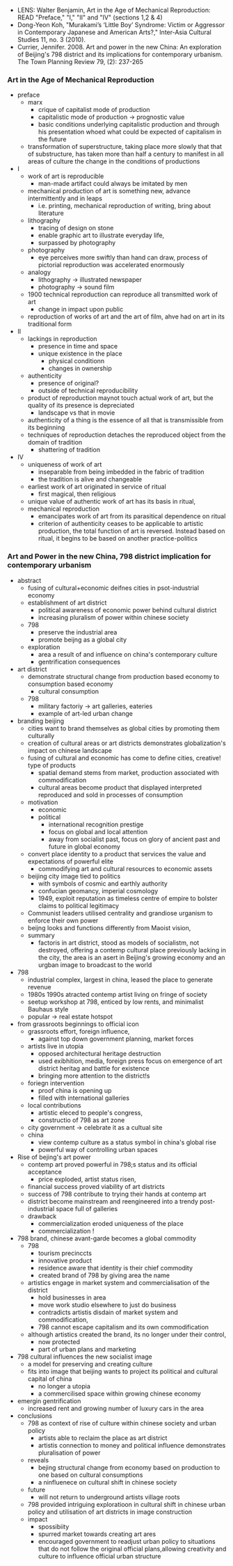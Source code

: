 
+ LENS: Walter Benjamin, Art in the Age of Mechanical Reproduction: READ "Preface," "I," "II" and "IV" (sections 1,2 & 4)
+ Dong-Yeon Koh, "Murakami’s ‘Little Boy’ Syndrome: Victim or Aggressor in Contemporary Japanese and American Arts?," Inter-Asia Cultural Studies 11, no. 3 (2010).
+ Currier, Jennifer. 2008. Art and power in the new China: An exploration of Beijing's 798 district and its implications for contemporary urbanism. The Town Planning Review 79, (2): 237-265




### Art in the Age of Mechanical Reproduction

+ preface
    + marx
        + crique of capitalist mode of production
        + capitalistic mode of production -> prognostic value 
        + basic conditions underlying capitalistic production and through his presentation whoed what could be expected of capitalism in the future
    + transformation of superstructure, taking place more slowly that that of substructure, has taken more than half a century to manifest in all areas of culture the change in the conditions of productions
+ I
    + work of art is reproducible
        + man-made artifact could always be imitated by men
    + mechanical production of art is something new, advance intermittently and in leaps
        + i.e. printing, mechanical reproduction of writing, bring about literature 
    + lithography
        + tracing of design on stone
        + enable graphic art to illustrate everyday life, 
        + surpassed by photography
    + photography
        + eye perceives more swiftly than hand can draw, process of pictorial reproduction was accelerated enormously
    + analogy
        + lithography -> illustrated newspaper
        + photography -> sound film
    + 1900 technical reproduction can reproduce all transmitted work of art
        + change in impact upon public
    + reproduction of works of art and the art of film, ahve had on art in its traditional form
+ II
    + lackings in reproduction
        + presence in time and space
        + unique existence in the place
            + physical conditionn 
            + changes in ownership
    + authenticity
        + presence of original?
        + outside of technical reproducibility
    + product of reproduction maynot touch actual work of art, but the quality of its presence is depreciated
        + landscape vs that in movie
    + authenticity of a thing is the essence of all that is transmissible from its beginning
    + techniques of reproduction detaches the reproduced object from the domain of tradition 
        + shattering of tradition
+ IV
    + uniqueness of work of art
        + inseparable from being imbedded in the fabric of tradition
        + the tradition is alive and changeable
    + earliest work of art originated in service of ritual
        + first magical, then religious 
    + unique value of authentic work of art has its basis in ritual, 
    + mechanical reproduction 
        + emancipates work of art from its parasitical dependence on ritual
        + criterion of authenticity ceases to be applicable to artistic production, the total function of art is reversed. Instead based on ritual, it begins to be based on another practice-politics

### Art and Power in the new China, 798 district implication for contemporary urbanism

+ abstract
    + fusing of cultural+economic deifnes cities in psot-industrial economy
    + establishment of art district
        + political awareness of economic power behind cultural district 
        + increasing pluralism of power within chinese society
    + 798
        + preserve the industrial area
        + promote beijng as a global city
    + exploration
        + area a result of and influence on china's contemporary culture
        + gentrification consequences
+ art district
    + demonstrate structural change from production based economy to consumption based economy
        + cultural consumption
    + 798
        + military factoriy -> art galleries, eateries
        + example of art-led urban change 
+ branding beijing
    + cities want to brand themselves as global cities by promoting them culturally
    + creation of cultural areas or art districts demonstrates globalization's impact on chinese landscape
    + fusing of cultural and economic has come to define cities, creative! type of products
        + spatial demand stems from market, production associated with commodification
        + cultural areas become product that displayed interpreted reproduced and sold in processes of consumption
    + motivation 
        + economic 
        + political
            + international recognition prestige
            +  focus on global and local attention
            + away from socialist past, focus on glory of ancient past and future in global economy
    + convert place identity to a product that services the value and expectations of powerful elite
        + commodifying art and cultural resources to economic assets
    + beijing city image tied to politics
        + with symbols of cosmic and earthly authority
        + confucian geomancy, imperial cosmology
        + 1949, exploit reputation as timeless centre of empire to bolster claims to political legitimacy
    + Communist leaders utilised centrality and grandiose urganism to enforce their own power
    + beijng looks and functions differently from Maoist vision,
    + summary 
        + factoris in art district, stood as models of socialistm, not destroyed, offering a contemp cultural place previously lacking in the city, the area is an asert in Beijing's growing economy and an urgban image to broadcast to the world
+ 798
    + industrial complex, largest in china, leased the place to generate revenue
    + 1980s 1990s atracted contemp artist living on fringe of society 
    + seetup workshop at 798, enticed by low rents, and minimalist Bauhaus style
    + popular -> real estate hotspot
+ from grassroots beginnings to official icon
    + grassroots effort, foreign influence, 
        + against top down government planning, market forces
    + artists live in utopia
        + opposed architectural heritage destruction
        + used exibhition, media, foreign press focus on emergence of art district heritag and battle for existence
        + bringing more attention to the district!s
    + foriegn intervention
        + proof china is opening up
        + filled with international galleries
    + local contributions
        + artistic eleced to people's congress, 
        + constructio of 798 as art zone
    + city government -> celebrate it as a cultual site 
    + china
        + view contemp culture as a status symbol in china's global rise
        + powerful way of controlling urban spaces
+ Rise of bejing's art power
    + contemp art proved powerful in 798;s status and its official acceptance
        + price exploded, artist status risen, 
    + financial success proved viability of art districts 
    + success of 798 contribute to trying their hands at contemp art
    + district become mainstream and reengineered into a trendy post-industrial space full of galleries
    + drawback 
        + commercialization eroded uniqueness of the place
        + commercialization !
+ 798 brand, chinese avant-garde becomes a global commodity 
    + 798
        + tourism precinccts 
        + innovative product 
        + residence aware that identity is their chief commodity
        + created brand of 798 by giving area the name
    + artistics engage in market system and commercialisation of the district
        + hold businesses in area
        + move work studio elsewhere to just do business
        + contradicts artistis disdain of market system and commodification, 
        + 798 cannot escape capitalism and its own commodification
    + although artistics created the brand, its no longer under their control,
        + now protected
        + part of urban plans and marketing
+ 798 cultural influences the new socialist image
    + a model for preserving and creating culture 
    + fits into image that beijing wants to project its political and cultural capital of china
        + no longer a utopia
        + a commercilised space within growing chinese economy
+ emergin gentrification
    + increased rent and growing number of luxury cars in the area
+ conclusions
    + 798 as context of rise of culture within chinese society and urban policy
        + artists able to reclaim the place as art district
        + artistis connection to money and political influence demonstrates pluralisation of power 
    + reveals
        + bejing structural change from economy based on production to one based on cultural consumptions
        + a ninfluenece on cultural shift in chinese society
    + future
        + will not return to underground artists village roots
    + 798 provided intriguing exploratioon in cultural shift in chinese urban policy and utilisation of art districts in image construction
    + impact
        + spossibiity
        + spurred market towards creating art ares
        + encouraged government to readjust urban policy to situations that do not follow the original official plans,allowing creativity and culture to influence official urban structure


